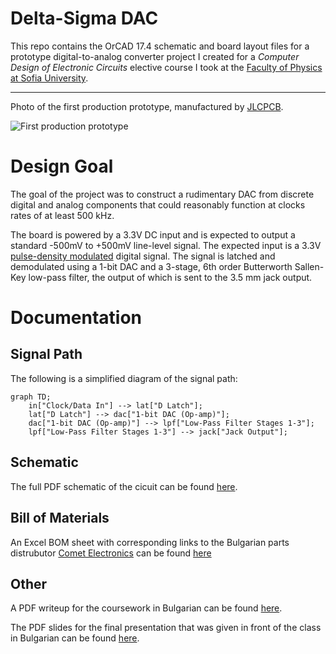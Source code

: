 Delta-Sigma DAC
===============

This repo contains the OrCAD 17.4 schematic and board layout files for a prototype digital-to-analog converter project I created for a *Computer Design of Electronic Circuits* elective course I took at the [Faculty of Physics at Sofia University](https://www.phys.uni-sofia.bg/).

--------------------

Photo of the first production prototype, manufactured by [JLCPCB](https://jlcpcb.com/).

![First production prototype](/doc/board_v0.1.png)


Design Goal
===========

The goal of the project was to construct a rudimentary DAC from discrete digital and analog components that could reasonably function at clocks rates of at least 500 kHz.

The board is powered by a 3.3V DC input and is expected to output a standard -500mV to +500mV line-level signal. The expected input is a 3.3V [pulse-density modulated](https://en.wikipedia.org/wiki/Pulse-density_modulation) digital signal. The signal is latched and demodulated using a 1-bit DAC and a 3-stage, 6th order Butterworth Sallen-Key low-pass filter, the output of which is sent to the 3.5 mm jack output.

Documentation
=============

Signal Path
-----------
The following is a simplified diagram of the signal path:

```mermaid
graph TD;
    in["Clock/Data In"] --> lat["D Latch"];
    lat["D Latch"] --> dac["1-bit DAC (Op-amp)"];
    dac["1-bit DAC (Op-amp)"] --> lpf["Low-Pass Filter Stages 1-3"];
    lpf["Low-Pass Filter Stages 1-3"] --> jack["Jack Output"];
```

Schematic
---------

The full PDF schematic of the cicuit can be found [here](/doc/schematic.pdf).

Bill of Materials
-----------------

An Excel BOM sheet with corresponding links to the Bulgarian parts distrubutor [Comet Electronics](hhttps://www.comet.bg/) can be found [here](/doc/bill_of_materials.xlsx)

Other
-----

A PDF writeup for the coursework in Bulgarian can be found [here](/doc/documentation_bg.pdf).

The PDF slides for the final presentation that was given in front of the class in Bulgarian can be found [here](/doc/presentation_bg.pdf). 
